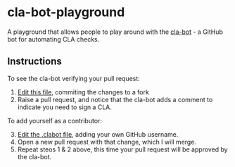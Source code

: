 # cla-bot-playground
A playground that allows people to play around with the [cla-bot](https://colineberhardt.github.io/cla-bot/) - a GitHub bot for automating CLA checks.

## Instructions

To see the cla-bot verifying your pull request:

1. [Edit this file](https://github.com/ColinEberhardt/cla-bot-playground/edit/master/README.md), commiting the changes to a fork
2. Raise a pull request, and notice that the cla-bot adds a comment to indicate you need to sign a CLA.

To add yourself as a contributor:

3. [Edit the .clabot file](https://github.com/ColinEberhardt/cla-bot-playground/edit/master/.clabot), adding your own GitHub username.
4. Open a new pull request with that change, which I will merge.
5. Repeat steos 1 & 2 above, this time your pull request will be approved by the cla-bot.
